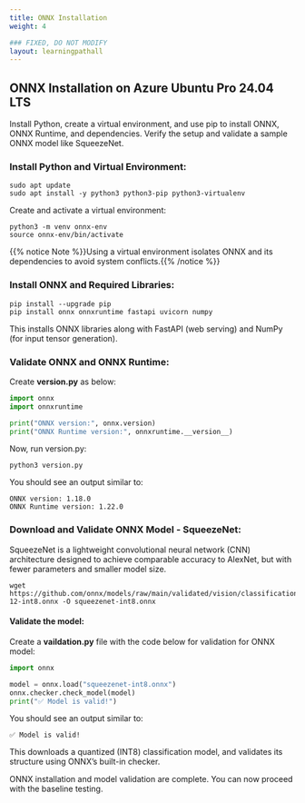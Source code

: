 ```yaml
---
title: ONNX Installation
weight: 4

### FIXED, DO NOT MODIFY
layout: learningpathall
---
```



## ONNX Installation on Azure Ubuntu Pro 24.04 LTS
Install Python, create a virtual environment, and use pip to install ONNX, ONNX Runtime, and dependencies. Verify the setup and validate a sample ONNX model like SqueezeNet.

### Install Python and Virtual Environment:

```console
sudo apt update
sudo apt install -y python3 python3-pip python3-virtualenv
```
Create and activate a virtual environment:

```console
python3 -m venv onnx-env
source onnx-env/bin/activate
```
{{% notice Note %}}Using a virtual environment isolates ONNX and its dependencies to avoid system conflicts.{{% /notice %}}

### Install ONNX and Required Libraries:

```console
pip install --upgrade pip
pip install onnx onnxruntime fastapi uvicorn numpy
```
This installs ONNX libraries along with FastAPI (web serving) and NumPy (for input tensor generation).

### Validate ONNX and ONNX Runtime:
Create **version.py** as below:

```python
import onnx  
import onnxruntime 

print("ONNX version:", onnx.version)  
print("ONNX Runtime version:", onnxruntime.__version__)  
```
Now, run version.py: 

```console
python3 version.py
```
You should see an output similar to:
```output
ONNX version: 1.18.0
ONNX Runtime version: 1.22.0
```
### Download and Validate ONNX Model - SqueezeNet:
SqueezeNet is a lightweight convolutional neural network (CNN) architecture designed to achieve comparable accuracy to AlexNet, but with fewer parameters and smaller model size. 

```console
wget https://github.com/onnx/models/raw/main/validated/vision/classification/squeezenet/model/squeezenet1.0-12-int8.onnx -O squeezenet-int8.onnx
```
#### Validate the model: 

Create a **vaildation.py** file with the code below for validation for ONNX model:

```python
import onnx

model = onnx.load("squeezenet-int8.onnx")
onnx.checker.check_model(model)
print("✅ Model is valid!")
```
You should see an output similar to:
```output
✅ Model is valid!
```
This downloads a quantized (INT8) classification model, and validates its structure using ONNX’s built-in checker. 

ONNX installation and model validation are complete. You can now proceed with the baseline testing.
